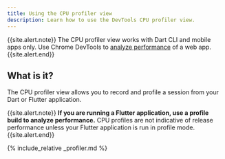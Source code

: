 ```yaml
---
title: Using the CPU profiler view
description: Learn how to use the DevTools CPU profiler view.
---
```


{{site.alert.note}}
  The CPU profiler view works with Dart CLI and mobile apps only.
  Use Chrome DevTools to [analyze performance][]
  of a web app.
{{site.alert.end}}

## What is it?

The CPU profiler view allows you to record and profile a
session from your Dart or Flutter application.

{{site.alert.note}}
  **If you are running a Flutter application,
  use a profile build to analyze performance.**
  CPU profiles are not indicative of release performance
  unless your Flutter application is run in profile mode.
{{site.alert.end}}

{% include_relative _profiler.md %}

[analyze performance]: https://developers.google.com/web/tools/chrome-devtools/evaluate-performance/
